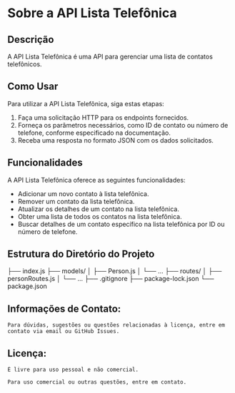 # Sobre a API Lista Telefônica

## Descrição

A API Lista Telefônica é uma API para gerenciar uma lista de contatos telefônicos.

## Como Usar

Para utilizar a API Lista Telefônica, siga estas etapas:

1. Faça uma solicitação HTTP para os endpoints fornecidos.
2. Forneça os parâmetros necessários, como ID de contato ou número de telefone, conforme especificado na documentação.
3. Receba uma resposta no formato JSON com os dados solicitados.

## Funcionalidades

A API Lista Telefônica oferece as seguintes funcionalidades:

- Adicionar um novo contato à lista telefônica.
- Remover um contato da lista telefônica.
- Atualizar os detalhes de um contato na lista telefônica.
- Obter uma lista de todos os contatos na lista telefônica.
- Buscar detalhes de um contato específico na lista telefônica por ID ou número de telefone.

## Estrutura do Diretório do Projeto

├── index.js
├── models/
│ ├── Person.js
│ └── ...
├── routes/
│ ├── personRoutes.js
│ └── ...
├── .gitignore
├── package-lock.json
└── package.json

## Informações de Contato:

    Para dúvidas, sugestões ou questões relacionadas à licença, entre em contato via email ou GitHub Issues.

## Licença:

    É livre para uso pessoal e não comercial. 

    Para uso comercial ou outras questões, entre em contato.
